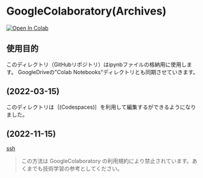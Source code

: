 # GoogleColaboratory(Archives)

[![Open In Colab](https://colab.research.google.com/assets/colab-badge.svg)](https://colab.research.google.com/github/googlecolab/colabtools/blob/master/notebooks/colab-github-demo.ipynb)

## 使用目的
このディレクトリ（GitHubリポジトリ）はipynbファイルの格納用に使用します。
GoogleDriveの"Colab Notebooks"ディレクトリとも同期させていきます。

(2022-03-15)
---

このディレクトリは｛(Codespaces)｝を利用して編集するができるようになりました。

(2022-11-15)
---

[ssh](https://github.com/watanabe3tipapa/GoogleColaboratory/blob/main/method4colab_ssh.ipynb)
> この方法は GoogleColaboratory の利用規約により禁止されています。あくまでも技術学習の参考としてください。


